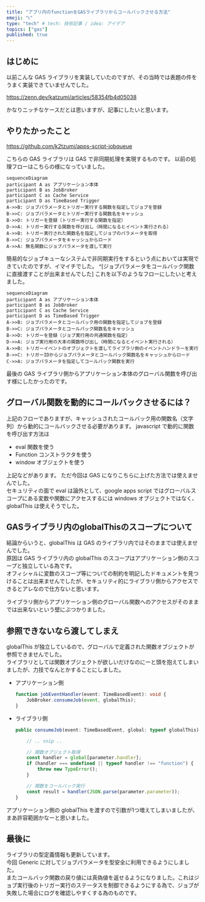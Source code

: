 ```yaml
---
title: "アプリ内のfunctionをGASライブラリからコールバックさせる方法"
emoji: "📞"
type: "tech" # tech: 技術記事 / idea: アイデア
topics: ["gas"]
published: true
---
```


## はじめに

以前こんな GAS ライブラリを実装していたのですが、その当時では表題の件をうまく実装できていませんでした。

https://zenn.dev/katzumi/articles/58354fb4d05038

かなりニッチなケースだとは思いますが、記事にしたいと思います。

## やりたかったこと

https://github.com/k2tzumi/apps-script-jobqueue

こちらの GAS ライブラリは GAS で非同期処理を実現するものです。
以前の処理フローはこちらの様になっていました。

```mermaid
sequenceDiagram
participant A as アプリケーション本体
participant B as JobBroker
participant C as Cache Service
participant D as TimeBased Trigger
A->>B: ジョブパラメータとトリガー実行する関数を指定してジョブを登録
B->>C: ジョブパラメータとトリガー実行する関数名をキャッシュ
B->>D: トリガーを登録（トリガー実行する関数を指定）
D->>A: トリガー実行する関数を呼び出し（時間になるとイベント実行される）
A->>B: トリガー実行された関数名を指定してジョブのパラメータを取得
B->>C: ジョブパラメータをキャッシュからロード
A->>A: 無名関数にジョブパラメータを渡して実行
```

簡易的なジョブキューなシステムで非同期実行をするという点においては実現できていたのですが、イマイチでした。 ^[ジョブパラメータをコールバック関数に直接渡すことが出来ませんでした]
これを以下のようなフローにしたいと考えました。

```mermaid
sequenceDiagram
participant A as アプリケーション本体
participant B as JobBroker
participant C as Cache Service
participant D as TimeBased Trigger
A->>B: ジョブパラメータとコールバック用の関数を指定してジョブを登録
B->>C: ジョブパラメータとコールバック関数名をキャッシュ
B->>D: トリガーを登録（ジョブ実行用の共通関数を指定）
D->>A: ジョブ実行用の大本の関数呼び出し（時間になるとイベント実行される）
A->>B: トリガーイベントのオブジェクトを渡してライブラリ側のイベントハンドラーを実行
B->>C: トリガーIDからジョブパラメータとコールバック関数名をキャッシュからロード
C->>A: ジョブパラメータを指定してコールバック関数を実行
```

最後の GAS ライブラリ側からアプリケーション本体のグローバル関数を呼び出す様にしたかったのです。

## グローバル関数を動的にコールバックさせるには？

上記のフローでありますが、キャッシュされたコールバック用の関数名（文字列）から動的にコールバックさせる必要があります。
javascript で動的に関数を呼び出す方法は

* eval 関数を使う
* Function コンストラクタを使う
* window オブジェクトを使う

上記などがあります。
ただ今回は GAS になりこちらに上げた方法では使えませんでした。  
セキュリティの面で eval は論外として、google apps script ではグローバルスコープにある変数や関数にアクセスするには windows オブジェクトではなく、globalThis は使えそうでした。

## GASライブラリ内のglobalThisのスコープについて

結論からいうと、globalThis は GAS のライブラリ内ではそのままでは使えませんでした。  
原因は GAS ライブラリ内の globalThis のスコープはアプリケーション側のスコープと独立している為です。  
オフィシャルに変数のスコープ等についての制約を明記したドキュメントを見つけることは出来ませんでしたが、セキュリティ的にライブラリ側からアクセスできるとアレなので仕方ないと思います。  

ライブラリ側からアプリケーション側のグローバル関数へのアクセスがそのままでは出来ないという壁にぶつかりました。

## 参照できないなら渡してしまえ

globalThis が独立しているので、グローバルで定義された関数オブジェクトが参照できませんでした。  
ライブラリとしては関数オブジェクトが欲しいだけなのにーと頭を抱えてしまいましたが、力技でなんとかすることにしました。

* アプリケーション側
    ```ts
    function jobEventHandler(event: TimeBasedEvent): void {
        JobBroker.consumeJob(event, globalThis);
    }
    ```

* ライブラリ側
    ```ts
    public consumeJob(event: TimeBasedEvent, global: typeof globalThis): void {

        // .. snip ..

        // 関数オブジェクト取得
        const handler = global[parameter.handler];
        if (handler === undefined || typeof handler !== "function") {
            throw new TypeError();
        }

        // 関数をコールバック実行
        const result = handler(JSON.parse(parameter.parameter));
    }
    ```

アプリケーション側の globalThis を渡すので引数が1つ増えてしまいましたが、まあ許容範囲かなーと思いました。

## 最後に

ライブラリの型定義情報も更新しています。  
今回 Generic に対してジョブパラメータを型安全に利用できるようにしました。  
またコールバック関数の戻り値には真偽値を返せるようになりました。これはジョブ実行後のトリガー実行のステータスを制御できるようにする為で、ジョブが失敗した場合にログを確認しやすくする為のものです。